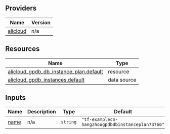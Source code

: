 <!-- BEGIN_TF_DOCS -->
## Providers

| Name | Version |
|------|---------|
| <a name="provider_alicloud"></a> [alicloud](#provider\_alicloud) | n/a |

## Resources

| Name | Type |
|------|------|
| [alicloud_gpdb_db_instance_plan.default](https://registry.terraform.io/providers/hashicorp/alicloud/latest/docs/resources/gpdb_db_instance_plan) | resource |
| [alicloud_gpdb_instances.default](https://registry.terraform.io/providers/hashicorp/alicloud/latest/docs/data-sources/gpdb_instances) | data source |

## Inputs

| Name | Description | Type | Default | Required |
|------|-------------|------|---------|:--------:|
| <a name="input_name"></a> [name](#input\_name) | n/a | `string` | `"tf-examplecn-hangzhougpdbdbinstanceplan73766"` | no |
<!-- END_TF_DOCS -->    